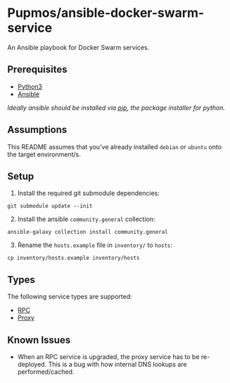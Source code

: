 # Pupmos/ansible-docker-swarm-service

An Ansible playbook for Docker Swarm services.

## Prerequisites

- [Python3](https://realpython.com/installing-python)
- [Ansible](https://docs.ansible.com/ansible/latest/installation_guide/intro_installation.html)

_Ideally ansible should be installed via [pip](https://pip.pypa.io/en/stable/), the package installer for python._

## Assumptions

This README assumes that you've already installed `debian` or `ubuntu` onto the target environment/s.

## Setup

1. Install the required git submodule dependencies:

```console
git submodule update --init
```

2. Install the ansible `community.general` collection:

```console
ansible-galaxy collection install community.general
```

3. Rename the `hosts.example` file in `inventory/` to `hosts`:

```console
cp inventory/hosts.example inventory/hosts
```

## Types

The following service types are supported:

- [RPC](RPC.md)
- [Proxy](PROXY.md)

## Known Issues

* When an RPC service is upgraded, the proxy service has to be re-deployed. This is a bug with how internal DNS lookups are performed/cached.
